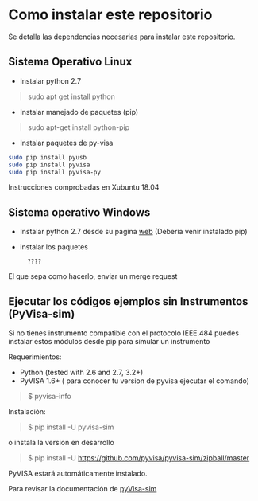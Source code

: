 # Como instalar este repositorio

Se detalla las dependencias necesarias para instalar este repositorio.

## Sistema Operativo Linux

* Instalar python 2.7

> sudo apt get install python

* Instalar manejado de paquetes (pip)

> sudo apt-get install python-pip

* Instalar paquetes de py-visa

```bash
sudo pip install pyusb
sudo pip install pyvisa
sudo pip install pyvisa-py
```

Instrucciones comprobadas en Xubuntu 18.04

## Sistema operativo Windows

* Instalar python 2.7 desde su pagina [web](https://www.python.org/downloads/release/python-2715/) (Debería venir instalado pip)

* instalar los paquetes

        ????

El que sepa como hacerlo, enviar un merge request

## Ejecutar los códigos ejemplos sin Instrumentos (PyVisa-sim)

Si no tienes instrumento compatible con el protocolo IEEE.484
puedes instalar estos módulos desde pip para simular un instrumento

Requerimientos:

* Python (tested with 2.6 and 2.7, 3.2+)
* PyVISA 1.6+ ( para conocer tu version de pyvisa ejecutar el comando)

>$ pyvisa-info

Instalación:

>$ pip install -U pyvisa-sim

o instala la version en desarrollo

>$ pip install -U https://github.com/pyvisa/pyvisa-sim/zipball/master

PyVISA estará automáticamente instalado.

Para revisar la documentación de [pyVisa-sim](https://pyvisa-sim.readthedocs.io/en/latest/)